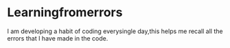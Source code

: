 # Learningfromerrors
I am developing a habit of coding everysingle day,this helps me recall all the errors that I have made in the code.
